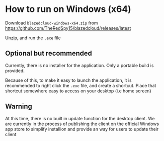 # How to run on Windows (x64)
Download `blazedcloud-windows-x64.zip` from https://github.com/TheRedSpy15/blazedcloud/releases/latest

Unzip, and run the `.exe` file

## Optional but recommended

Currently, there is no installer for the application. Only a portable build is provided.

Because of this, to make it easy to launch the application, it is recommended to right click the `.exe` file, and create a shortcut. Place that shortcut somewhere easy to access on your desktop (i.e home screen)

## Warning

At this time, there is no built in update function for the desktop client. We are currently in the process of publishing the client on the official Windows app store to simplify installion and provide an way for users to update their client